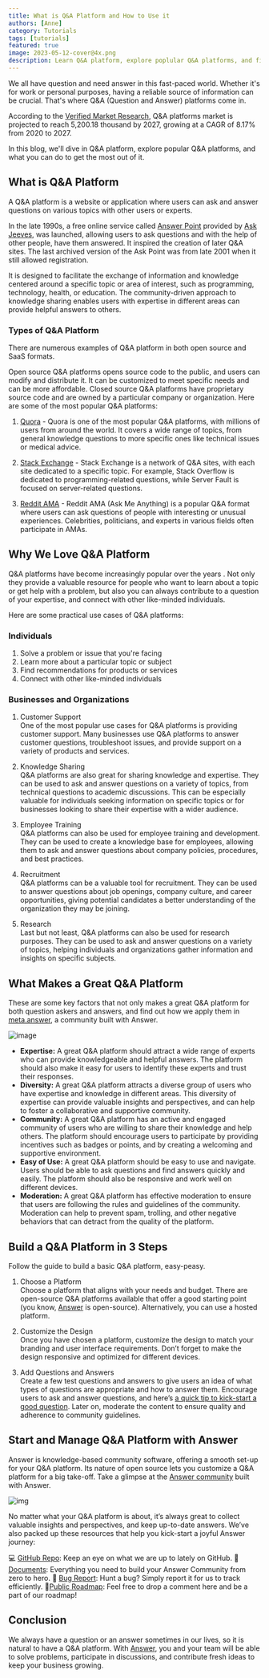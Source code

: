 ```yaml
---
title: What is Q&A Platform and How to Use it
authors: [Anne]
category: Tutorials
tags: [tutorials]
featured: true
image: 2023-05-12-cover@4x.png
description: Learn Q&A platform, explore poplular Q&A platforms, and find out how to get the most out of it.
---
```


We all have question and need answer in this fast-paced world. Whether it's for work or personal purposes, having a reliable source of information can be crucial. That's where Q&A (Question and Answer) platforms come in.

According to the [Verified Market Research](https://www.verifiedmarketresearch.com/product/qa-platforms-market/), Q&A platforms market is projected to reach 5,200.18 thousand by 2027, growing at a CAGR of 8.17% from 2020 to 2027.

In this blog, we'll dive in Q&A platform, explore popular Q&A platforms, and what you can do to get the most out of it.

## What is Q&A Platform

A Q&A platform is a website or application where users can ask and answer questions on various topics with other users or experts.

In the late 1990s, a free online service called [Answer Point](https://www.ask.com/) provided by [Ask Jeeves](https://en.wikipedia.org/wiki/Ask_Jeeves), was launched, allowing users to ask questions and with the help of other people, have them answered. It inspired the creation of later Q&A sites. The last archived version of the Ask Point was from late 2001 when it still allowed registration.

It is designed to facilitate the exchange of information and knowledge centered around a specific topic or area of interest, such as programming, technology, health, or education. The community-driven approach to knowledge sharing enables users with expertise in different areas can provide helpful answers to others.

### Types of Q&A Platform

There are numerous examples of Q&A platform in both open source and SaaS formats.

Open source Q&A platforms opens source code to the public, and users can modify and distribute it. It can be customized to meet specific needs and can be more affordable. Closed source Q&A platforms have proprietary source code and are owned by a particular company or organization. Here are some of the most popular Q&A platforms:

1. [Quora](https://www.quora.com/) - Quora is one of the most popular Q&A platforms, with millions of users from around the world. It covers a wide range of topics, from general knowledge questions to more specific ones like technical issues or medical advice.

2. [Stack Exchange](https://stackexchange.com/) - Stack Exchange is a network of Q&A sites, with each site dedicated to a specific topic. For example, Stack Overflow is dedicated to programming-related questions, while Server Fault is focused on server-related questions.

3. [Reddit AMA](https://www.reddit.com/r/AMA/) - Reddit AMA (Ask Me Anything) is a popular Q&A format where users can ask questions of people with interesting or unusual experiences. Celebrities, politicians, and experts in various fields often participate in AMAs.

## Why We Love Q&A Platform

Q&A platforms have become increasingly popular over the years . Not only they provide a valuable resource for people who want to learn about a topic or get help with a problem, but also you can always contribute to a question of your expertise, and connect with other like-minded individuals.

Here are some practical use cases of Q&A platforms:

### Individuals

1. Solve a problem or issue that you're facing
2. Learn more about a particular topic or subject
3. Find recommendations for products or services
4. Connect with other like-minded individuals

### Businesses and Organizations

1. Customer Support  
 One of the most popular use cases for Q&A platforms is providing customer support. Many businesses use Q&A platforms to answer customer questions, troubleshoot issues, and provide support on a variety of products and services.

2. Knowledge Sharing  
 Q&A platforms are also great for sharing knowledge and expertise. They can be used to ask and answer questions on a variety of topics, from technical questions to academic discussions. This can be especially valuable for individuals seeking information on specific topics or for businesses looking to share their expertise with a wider audience.

3. Employee Training  
 Q&A platforms can also be used for employee training and development. They can be used to create a knowledge base for employees, allowing them to ask and answer questions about company policies, procedures, and best practices.

4. Recruitment  
 Q&A platforms can be a valuable tool for recruitment. They can be used to answer questions about job openings, company culture, and career opportunities, giving potential candidates a better understanding of the organization they may be joining.

5. Research  
 Last but not least, Q&A platforms can also be used for research purposes. They can be used to ask and answer questions on a variety of topics, helping individuals and organizations gather information and insights on specific subjects.

## What Makes a Great Q&A Platform

These are some key factors that not only makes a great Q&A platform for both question askers and answers, and find out how we apply them in [meta.answer](https://meta.answer.dev/), a community built with Answer.

![image](qaplatform1.png)

* **Expertise:** A great Q&A platform should attract a wide range of experts who can provide knowledgeable and helpful answers. The platform should also make it easy for users to identify these experts and trust their responses.
* **Diversity:** A great Q&A platform attracts a diverse group of users who have expertise and knowledge in different areas. This diversity of expertise can provide valuable insights and perspectives, and can help to foster a collaborative and supportive community.
* **Community:** A great Q&A platform has an active and engaged community of users who are willing to share their knowledge and help others. The platform should encourage users to participate by providing incentives such as badges or points, and by creating a welcoming and supportive environment.
* **Easy of Use:** A great Q&A platform should be easy to use and navigate. Users should be able to ask questions and find answers quickly and easily. The platform should also be responsive and work well on different devices.
* **Moderation:** A great Q&A platform has effective moderation to ensure that users are following the rules and guidelines of the community. Moderation can help to prevent spam, trolling, and other negative behaviors that can detract from the quality of the platform.

## Build a Q&A Platform in 3 Steps

Follow the guide to build a basic Q&A platform, easy-peasy.

1. Choose a Platform  
 Choose a platform that aligns with your needs and budget. There are open-source Q&A platforms available that offer a good starting point (you know, [Answer](https://answer.apache.org/) is open-source). Alternatively, you can use a hosted platform.

2. Customize the Design  
 Once you have chosen a platform, customize the design to match your branding and user interface requirements. Don’t forget to make the design responsive and optimized for different devices.

3. Add Questions and Answers  
 Create a few test questions and answers to give users an idea of what types of questions are appropriate and how to answer them. Encourage users to ask and answer questions, and here’s [a quick tip to kick-start a good question](https://meta.answer.dev/questions/D1L1/how-to-ask-a-good-question). Later on, moderate the content to ensure quality and adherence to community guidelines.

## Start and Manage Q&A Platform with Answer

Answer is knowledge-based community software, offering a smooth set-up for your Q&A platform. Its nature of open source lets you customize a Q&A platform for a big take-off. Take a glimpse at the [Answer community](https://meta.answer.dev/) built with Answer.

![img](qaplatform2.png)

No matter what your Q&A platform is about, it’s always great to collect valuable insights and perspectives, and keep up-to-date answers. We’ve also packed up these resources that help you kick-start a joyful Answer journey:

💻 [GitHub Repo](https://github.com/apache/incubator-answer): Keep an eye on what we are up to lately on GitHub.
📄[Documents](https://answer.apache.org/docs/): Everything you need to build your Answer Community from zero to hero.
🐞 [Bug Report](https://github.com/apache/incubator-answer/issues): Hunt a bug? Simply report it for us to track efficiently.
🚩[Public Roadmap](https://github.com/apache/incubator-answer/projects): Feel free to drop a comment here and be a part of our roadmap!
  
## Conclusion

We always have a question or an answer sometimes in our lives, so it is natural to have a Q&A platform. With [Answer](https://answer.apache.org/), you and your team will be able to solve problems, participate in discussions, and contribute fresh ideas to keep your business growing.
